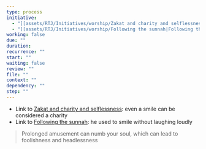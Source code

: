 ```yaml
---
type: process
initiative:
  - "[[assets/RTJ/Initiatives/worship/Zakat and charity and selflessness|Zakat and charity and selflessness]]"
  - "[[assets/RTJ/Initiatives/worship/Following the sunnah|Following the sunnah]]"
working: false
due: ""
duration: 
recurrence: ""
start: ""
waiting: false
review: ""
file: ""
context: ""
dependency: ""
step: ""
---
```


* Link to [Zakat and charity and selflessness](assets/RTJ/Initiatives/worship/Zakat%20and%20charity%20and%20selflessness.md): even a smile can be considered a charity
* Link to [Following the sunnah](assets/RTJ/Initiatives/worship/Following%20the%20sunnah.md): he used to smile without laughing loudly

> Prolonged amusement can numb your soul, which can lead to foolishness and headlessness
